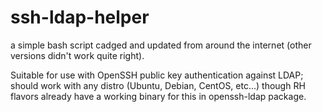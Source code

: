 # ssh-ldap-helper

a simple bash script cadged and updated from around the internet (other versions didn't work quite right).  

Suitable for use with OpenSSH public key authentication against LDAP; should work with any distro (Ubuntu, Debian, CentOS, etc...) though RH flavors already have a working binary for this in openssh-ldap package.
